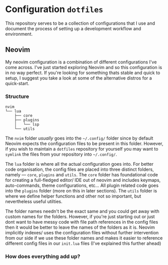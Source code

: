 # Configuration `dotfiles`

This repository serves to be a collection of configurations that I use and document the process of setting up a development workflow and environment.

## Neovim

My neovim configuration is a combination of different configurations I've come across. I've just started exploring Neovim and so this configuration is in no way perfect. If you're looking for something thats stable and quick to setup, I suggest you take a look at some of the alternative distros for a quick-start.

### Structure

```
nvim
└── lua
    ├── core
    ├── plugins
    │   └── lsp
    └── utils
```

The `nvim` folder _usually_ goes into the `~/.config/` folder since by default Neovim expects the configuration files to be present in this folder. However, if you wish to maintain a `dotfiles` repository for yourself you may want to `symlink` the files from your repository into `~/.config/`.

The `lua` folder is where all the actual configuration goes into. For better code organisation, the config files are placed into three distinct folders, namely — `core`, `plugins` and `utils`. The `core` folder has foundational code for creating a full-fledged editor/ IDE out of neovim and includes keymaps, auto-commands, theme configurations, etc... All plugin related code goes into the `plugins` folder (more on this in later sections). The `utils` folder is where we define helper functions and other not so important, but nevertheless useful utilties.

The folder names needn't be the exact same and you could get away with custom names for the folders. However, if you're just starting out or just dont want to have messy code with file path references in the config files then it would be better to leave the names of the folders as it is. Neovim implicitly indexes/ uses the configuration files without further intervention from our side if we use these folder names and makes it easier to reference different config files in our `init.lua` files (I've explained this further ahead)

### How does everything add up?

